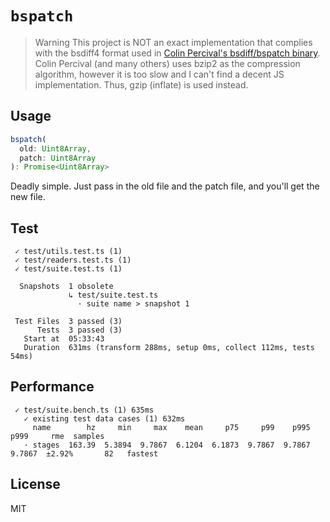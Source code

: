 # `bspatch`

> Warning
> This project is NOT an exact implementation that complies with the bsdiff4 format used in [Colin Percival's bsdiff/bspatch binary](https://www.daemonology.net/bsdiff/).
> Colin Percival (and many others) uses bzip2 as the compression algorithm, however it is too slow and I can't find a decent JS implementation. Thus, gzip (inflate) is used instead.

## Usage

```ts
bspatch(
  old: Uint8Array,
  patch: Uint8Array
): Promise<Uint8Array>
```

Deadly simple. Just pass in the old file and the patch file, and you'll get the new file.

## Test

```
 ✓ test/utils.test.ts (1)
 ✓ test/readers.test.ts (1)
 ✓ test/suite.test.ts (1)

  Snapshots  1 obsolete
             ↳ test/suite.test.ts
               · suite name > snapshot 1

 Test Files  3 passed (3)
      Tests  3 passed (3)
   Start at  05:33:43
   Duration  631ms (transform 288ms, setup 0ms, collect 112ms, tests 54ms)
```

## Performance

```
 ✓ test/suite.bench.ts (1) 635ms
   ✓ existing test data cases (1) 632ms
     name        hz     min     max    mean     p75     p99    p995    p999     rme  samples
   · stages  163.39  5.3894  9.7867  6.1204  6.1873  9.7867  9.7867  9.7867  ±2.92%       82   fastest
```

## License

MIT
